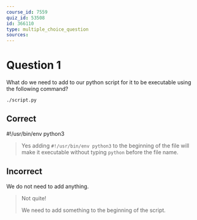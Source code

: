 ```yaml
---
course_id: 7559
quiz_id: 53508
id: 366110
type: multiple_choice_question
sources:
---
```


# Question 1

What do we need to add to our python script for it to be executable using the
following command?&nbsp;

`./script.py`

## Correct

#!/usr/bin/env python3

> Yes adding&nbsp;`#!/usr/bin/env python3` to the beginning of the file will make
> it executable without typing&nbsp;`python`&nbsp;before the file name.&nbsp;

## Incorrect

We do not need to add anything.

> Not quite!&nbsp;
> 
> We need to add something to the beginning of the script.&nbsp;
